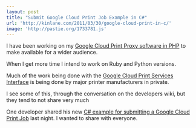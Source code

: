 ```yaml
---
layout: post
title: "Submit Google Cloud Print Job Example in C#"
url: 'http://kinlane.com/2011/03/30/google-cloud-print-in-c/'
image: 'http://pastie.org/1733781.js'
---
```


I have been working on my [Google Cloud Print Proxy software in PHP][1] to make available for a wider audience.

When I get more time I intend to work on Ruby and Python versions.

Much of the work being done with the [Google Cloud Print Services Interface][2] is being done by major printer manufacturers in private.

I see some of this, through the conversation on the developers wiki, but they tend to not share very much

One developer shared his new [C# example for submitting a Google Cloud Print Job][3] last night. I wanted to share with everyone.

   [1]: http://www.kinlane.com/2011/02/google-cloud-print-proxy-cloud-printer/ (Google Cloud Print Proxy in PHP)
   [2]: http://www.kinlane.com/category/google/google-cloud-print-services-interface/ (Google Cloud Print Services Interface)
   [3]: http://pastie.org/1733781 (C# example for submitting a Google Cloud Print Job)
